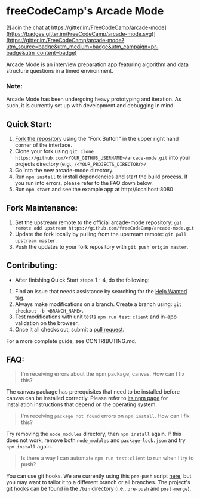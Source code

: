 # freeCodeCamp's Arcade Mode

[![Join the chat at https://gitter.im/FreeCodeCamp/arcade-mode](https://badges.gitter.im/FreeCodeCamp/arcade-mode.svg)](https://gitter.im/FreeCodeCamp/arcade-mode?utm_source=badge&utm_medium=badge&utm_campaign=pr-badge&utm_content=badge)

Arcade Mode is an interview preparation app featuring algorithm and data structure questions in a timed environment.

### Note:
Arcade Mode has been undergoing heavy prototyping and iteration. As such, it is currently set up with development and debugging in mind.

## Quick Start:
1. [Fork the repository](https://help.github.com/articles/fork-a-repo/) using the "Fork Button" in the upper right hand corner of the interface.
2. Clone your fork using `git clone https://github.com/<YOUR_GITHUB_USERNAME>/arcade-mode.git` into your projects directory (e.g., `/<YOUR_PROJECTS_DIRECTORY>/`
3. Go into the new arcade-mode directory.
4. Run `npm install` to install dependencies and start the build process. If you run into errors, please refer to the FAQ down below.
5. Run `npm start` and see the example app at http://localhost:8080

## Fork Maintenance:
1. Set the upstream remote to the official arcade-mode repository: `git remote add upstream https://github.com/freeCodeCamp/arcade-mode.git`
2. Update the fork locally by pulling from the upstream remote: `git pull upstream master`.
3. Push the updates to your fork repository with `git push origin master`.


## Contributing:
- After finishing Quick Start steps 1 - 4, do the following:
1. Find an issue that needs assistance by searching for the [Help Wanted](https://github.com/freeCodeCamp/arcade-mode/labels/help%20wanted) tag.
2. Always make modifications on a branch. Create a branch using: `git checkout -b <BRANCH_NAME>`.
3. Test modifications with unit tests `npm run test:client` and in-app validation on the browser.
3. Once it all checks out, submit a [pull request](https://help.github.com/articles/creating-a-pull-request/).

For a more complete guide, see CONTRIBUTING.md.

## FAQ:

> I'm receiving errors about the npm package, canvas. How can I fix this?

The canvas package has prerequisites that need to be installed before canvas can be installed correctly. Please refer to [its npm page](https://www.npmjs.com/package/canvas) for installation instructions that depend on the operating system.

> I'm receiving `package not found` errors on `npm install`. How can I fix this?

Try removing the `node_modules` directory, then `npm install` again. If this does not work, remove both `node_modules` and `package-lock.json` and try `npm install` again.

> Is there a way I can automate `npm run test:client` to run when I try to push?

You can use git hooks. We are currently using this `pre-push` script [here](https://github.com/freeCodeCamp/arcade-mode/blob/master/bin/pre-push), but you may want to tailor it to a different branch or all branches. The project's git hooks can be found in the `/bin` directory (i.e., `pre-push` and `post-merge`).
